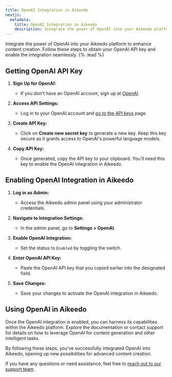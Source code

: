 ```yaml
---
title: OpenAI Integration in Aikeedo
nextjs:
  metadata:
    title: OpenAI Integration in Aikeedo
    description: Integrate the power of OpenAI into your Aikeedo platform to enhance content creation. Follow these steps to obtain your OpenAI API key and enable the integration seamlessly.
---
```


Integrate the power of OpenAI into your Aikeedo platform to enhance content creation. Follow these steps to obtain your OpenAI API key and enable the integration seamlessly. {% .lead %}

## Getting OpenAI API Key

1. **Sign Up for OpenAI:**

   - If you don't have an OpenAI account, sign up at [OpenAI](https://platform.openai.com/signup).

2. **Access API Settings:**

   - Log in to your OpenAI account and [go to the API keys](https://platform.openai.com/account/api-keys) page.

3. **Create API Key:**

   - Click on **Create new secret key** to generate a new key. Keep this key secure as it grants access to OpenAI's powerful language models.

4. **Copy API Key:**
   - Once generated, copy the API key to your clipboard. You'll need this key to enable the OpenAI integration in Aikeedo.

## Enabling OpenAI Integration in Aikeedo

1. **Log in as Admin:**

   - Access the Aikeedo admin panel using your administrator credentials.

2. **Navigate to Integration Settings:**

   - In the admin panel, go to **Settings > OpenAI**.

3. **Enable OpenAI Integration:**

   - Set the status to `Enabled` by toggling the switch.

4. **Enter OpenAI API Key:**

   - Paste the OpenAI API key that you copied earlier into the designated field.

5. **Save Changes:**
   - Save your changes to activate the OpenAI integration in Aikeedo.

## Using OpenAI in Aikeedo

Once the OpenAI integration is enabled, you can harness its capabilities within the Aikeedo platform. Explore the documentation or contact support for details on how to leverage OpenAI for content generation and other intelligent tasks.

By following these steps, you've successfully integrated OpenAI into Aikeedo, opening up new possibilities for advanced content creation.

If you have any questions or need assistance, feel free to [reach out to our support team](mailto:support@aikeedo.com).
